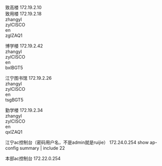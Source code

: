致高楼 172.19.2.10   
致用楼 172.19.2.18  
zhangyl  
zylCISCO  
en  
zglZAQ1  

博学楼 172.19.2.42  
zhangyl  
zylCISCO  
en  
bxlBGT5  

江宁图书馆 172.19.2.26  
zhangyl  
zylCISCO  
en  
tsgBGT5  

勤学楼 172.19.2.34  
zhangyl  
zylCISCO  
en  
qxlZAQ1
 
江宁ac控制台（密码用户名，不是admin就是ruijie）
172.24.0.254
show ap-config summary | include 22


本部ac控制台
172.22.0.254